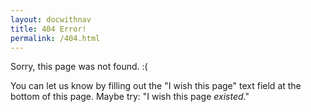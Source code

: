 ```yaml
---
layout: docwithnav
title: 404 Error!
permalink: /404.html
---
```


<script language="JavaScript">
$( document ).ready(function() {
  var oldURLs=[".html",".md","/v1.1","/v1.0","README"];
  var doRedirect=false;
  var forwardingURL=window.location.href;
  for (i=0;i<oldURLs.length;i++) {
    if (window.location.href.indexOf(oldURLs[i]) > -1) {
      doRedirect=true;
      forwardingURL=forwardingURL.replace(oldURLs[i],"");
    }
  }
  if (doRedirect) window.location.replace(forwardingURL);
}
});
</script>

Sorry, this page was not found. :( 

You can let us know by filling out the "I wish this page" text field at
the bottom of this page. Maybe try: "I wish this page _existed_."

